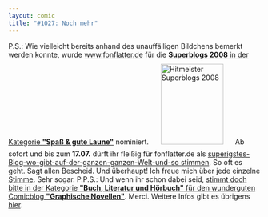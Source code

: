 ```yaml
---
layout: comic
title: "#1027: Noch mehr"
---
```


P.S.: 
Wie vielleicht bereits anhand des unauffälligen Bildchens bemerkt werden konnte, wurde www.fonflatter.de für die <a href="http://www.hitmeister.de/info/superblogs08-spass"><strong>Superblogs 2008</strong> in der Kategorie <strong>"Spaß & gute Laune"</strong></a> nominiert. 
<a href="http://www.hitmeister.de/info/superblogs08-spass"><img src="http://doks.hitmeister.de/Superblogs/logo_nominiert.jpg" width="125" height="161" alt="Hitmeister Superblogs 2008" border="0" vspace="10" hspace="20" ></a>
Ab sofort und bis zum <strong>17.07.</strong> dürft ihr fleißig für fonflatter.de als <a href="http://www.hitmeister.de/info/superblogs08-spass">superigstes-Blog-wo-gibt-auf-der-ganzen-ganzen-Welt-und-so stimmen</a>. So oft es geht. Sagt allen Bescheid. Und überhaupt!
Ich freue mich über jede einzelne <a href="http://www.hitmeister.de/info/superblogs08-spass">Stimme</a>. Sehr sogar.
P.P.S.: 
Und wenn  ihr schon dabei seid, <a href="http://www.hitmeister.de/info/superblogs08-buch">stimmt doch bitte in der Kategorie
<strong>"Buch, Literatur und Hörbuch"</strong> für den wunderguten Comicblog <strong>"Graphische Novellen"</strong></a>. Merci.
Weitere Infos gibt es übrigens <a href="http://www.hitmeister.de/info/superblogs08">hier</a>.
